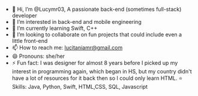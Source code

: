 - 👋 Hi, I’m @Lucymr03, A passionate back-end (sometimes full-stack) developer
- 👀 I’m interested in back-end and mobile engineering 
- 🌱 I’m currently learning Swift, C++
- 💞️ I’m looking to collaborate on fun projects that could include even a little front-end
- 📫 How to reach me: lucitaniamr@gmail.com
- 😄 Pronouns: she/her
- ⚡ Fun fact: I was designer for almost 8 years before I picked up my interest in programming again, which began in HS, but my country didn't have a lot of resources for it back then so I could only learn HTML.
  ⭐️ Skills: Java, Python, Swift, HTML,CSS, SQL, Javascript
<!---
Lucymr03/Lucymr03 is a ✨ special ✨ repository because its `README.md` (this file) appears on your GitHub profile.
You can click the Preview link to take a look at your changes.
--->

